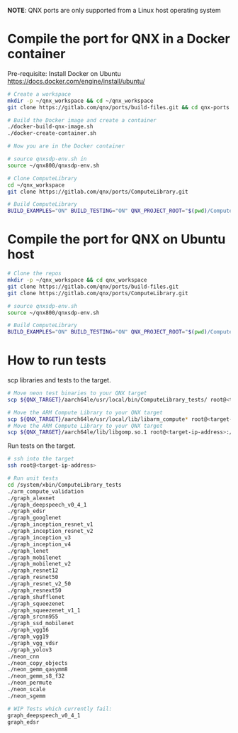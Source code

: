 **NOTE**: QNX ports are only supported from a Linux host operating system

# Compile the port for QNX in a Docker container

Pre-requisite: Install Docker on Ubuntu https://docs.docker.com/engine/install/ubuntu/
```bash
# Create a workspace
mkdir -p ~/qnx_workspace && cd ~/qnx_workspace
git clone https://gitlab.com/qnx/ports/build-files.git && cd qnx-ports

# Build the Docker image and create a container
./docker-build-qnx-image.sh
./docker-create-container.sh

# Now you are in the Docker container

# source qnxsdp-env.sh in
source ~/qnx800/qnxsdp-env.sh

# Clone ComputeLibrary
cd ~/qnx_workspace
git clone https://gitlab.com/qnx/ports/ComputeLibrary.git

# Build ComputeLibrary
BUILD_EXAMPLES="ON" BUILD_TESTING="ON" QNX_PROJECT_ROOT="$(pwd)/ComputeLibrary" make -C qnx-ports/ComputeLibrary install -j$(nproc)
```

# Compile the port for QNX on Ubuntu host
```bash
# Clone the repos
mkdir -p ~/qnx_workspace && cd qnx_workspace
git clone https://gitlab.com/qnx/ports/build-files.git
git clone https://gitlab.com/qnx/ports/ComputeLibrary.git

# source qnxsdp-env.sh
source ~/qnx800/qnxsdp-env.sh

# Build ComputeLibrary
BUILD_EXAMPLES="ON" BUILD_TESTING="ON" QNX_PROJECT_ROOT="$(pwd)/ComputeLibrary" make -C qnx-ports/ComputeLibrary install -j$(nproc)
```

# How to run tests

scp libraries and tests to the target.
```bash
# Move neon test binaries to your QNX target
scp ${QNX_TARGET}/aarch64le/usr/local/bin/ComputeLibrary_tests/ root@<target-ip-address>:/system/xbin

# Move the ARM Compute Library to your QNX target
scp ${QNX_TARGET}/aarch64le/usr/local/lib/libarm_compute* root@<target-ip-address>:/system/lib
# Move the ARM Compute Library to your QNX target
scp ${QNX_TARGET}/aarch64le/lib/libgomp.so.1 root@<target-ip-address>:/system/lib
```

Run tests on the target.
```bash
# ssh into the target
ssh root@<target-ip-address>

# Run unit tests
cd /system/xbin/ComputeLibrary_tests
./arm_compute_validation
./graph_alexnet
./graph_deepspeech_v0_4_1
./graph_edsr
./graph_googlenet
./graph_inception_resnet_v1
./graph_inception_resnet_v2
./graph_inception_v3
./graph_inception_v4
./graph_lenet
./graph_mobilenet
./graph_mobilenet_v2
./graph_resnet12
./graph_resnet50
./graph_resnet_v2_50
./graph_resnext50
./graph_shufflenet
./graph_squeezenet
./graph_squeezenet_v1_1
./graph_srcnn955
./graph_ssd_mobilenet
./graph_vgg16
./graph_vgg19
./graph_vgg_vdsr
./graph_yolov3
./neon_cnn
./neon_copy_objects
./neon_gemm_qasymm8
./neon_gemm_s8_f32
./neon_permute
./neon_scale
./neon_sgemm

# WIP Tests which currently fail:
graph_deepspeech_v0_4_1
graph_edsr
```
